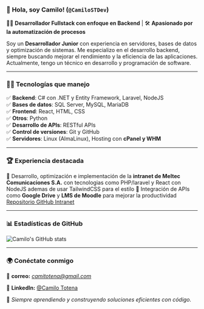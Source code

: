 ### 🚀 **Hola, soy Camilo!** (`@CamiloSTDev`)
👨‍💻 **Desarrollador Fullstack con enfoque en Backend** | 🛠️ **Apasionado por la automatización de procesos**  

Soy un **Desarrollador Junior** con experiencia en servidores, bases de datos y optimización de sistemas. Me especializo en el desarrollo backend, siempre buscando mejorar el rendimiento y la eficiencia de las aplicaciones. Actualmente, tengo un técnico en desarrollo y programación de software.  

---

### 🧑‍💻 **Tecnologías que manejo**
✅ **Backend**: C# con .NET y Entity Framework, Laravel, NodeJS  
✅ **Bases de datos**: SQL Server, MySQL, MariaDB  
✅ **Frontend**: React, HTML, CSS  
✅ **Otros**: Python  
✅ **Desarrollo de APIs**: RESTful APIs  
✅ **Control de versiones**: Git y GitHub  
✅ **Servidores**: Linux (AlmaLinux), Hosting con **cPanel y WHM**

---

### 🏆 **Experiencia destacada**
🔹 Desarrollo, optimización e implementación de la **intranet de Meltec Comunicaciones S.A.** con tecnologias como PHP/laravel y React con NodeJS ademas de usar TailwindCSS para el estilo
🔹 Integración de APIs como **Google Drive** y **LMS de Moodle** para mejorar la productividad  
   [Repositorio GitHub Intranet](https://github.com/JohanFR11/Proyecto_Intermeltece.git)

---

### 📊 **Estadísticas de GitHub**
![Camilo's GitHub stats](https://github-readme-stats.vercel.app/api?username=CamiloSTDev&show_icons=true&theme=tokyonight)  
<!--![Top Langs](https://github-readme-stats.vercel.app/api/top-langs/?username=CamiloSTDev&layout=compact&theme=tokyonight)  -->

---

### 🌍 **Conéctate conmigo**
📌 **correo:** *camitotena@gmail.com*

📌 **LinkedIn:** [@Camilo Totena](https://www.linkedin.com/in/camilo-totena-964b93311)

🚀 *Siempre aprendiendo y construyendo soluciones eficientes con código.*
